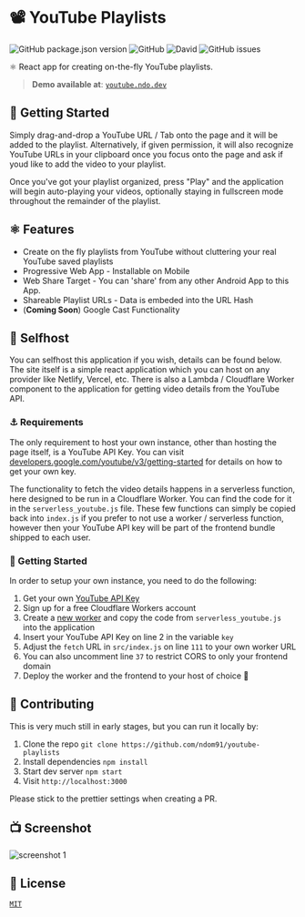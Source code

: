 # 📽️ YouTube Playlists

![GitHub package.json version](https://img.shields.io/github/package-json/v/ndom91/youtube-playlists?style=flat-square)
![GitHub](https://img.shields.io/github/license/ndom91/youtube-playlists.svg?style=flat-square)
![David](https://img.shields.io/david/ndom91/youtube-playlists.svg?style=flat-square)
![GitHub issues](https://img.shields.io/github/issues-raw/ndom91/youtube-playlists.svg?style=flat-square)


⚛️ React app for creating on-the-fly YouTube playlists. 

> **Demo available at**: [`youtube.ndo.dev`](https://youtube.ndo.dev)  

## 🏁 Getting Started

Simply drag-and-drop a YouTube URL / Tab onto the page and it will be added to the playlist. Alternatively, if given permission, it will also recognize YouTube URLs in your clipboard once you focus onto the page and ask if youd like to add the video to your playlist.

Once you've got your playlist organized, press "Play" and the application will begin auto-playing your videos, optionally staying in fullscreen mode throughout the remainder of the playlist.

## ⚛️ Features

- Create on the fly playlists from YouTube without cluttering your real YouTube saved playlists
- Progressive Web App - Installable on Mobile
- Web Share Target - You can 'share' from any other Android App to this App.
- Shareable Playlist URLs - Data is embeded into the URL Hash
- (**Coming Soon**) Google Cast Functionality

## 🧍 Selfhost

You can selfhost this application if you wish, details can be found below. The site itself is a simple react application which you can host on any provider like Netlify, Vercel, etc. There is also a Lambda / Cloudflare Worker component to the application for getting video details from the YouTube API.

### ⚓ Requirements

The only requirement to host your own instance, other than hosting the page itself, is a YouTube API Key. You can visit [developers.google.com/youtube/v3/getting-started](https://developers.google.com/youtube/v3/getting-started) for details on how to get your own key.

The functionality to fetch the video details happens in a serverless function, here designed to be run in a Cloudflare Worker. You can find the code for it in the `serverless_youtube.js` file. These few functions can simply be copied back into `index.js` if you prefer to not use a worker / serverless function, however then your YouTube API key will be part of the frontend bundle shipped to each user.

### 👷 Getting Started

In order to setup your own instance, you need to do the following:

1. Get your own [YouTube API Key](https://developers.google.com/youtube/v3/getting-started)
2. Sign up for a free Cloudflare Workers account
3. Create a [new worker](https://cloudflareworkers.com/) and copy the code from `serverless_youtube.js` into the application
4. Insert your YouTube API Key on line 2 in the variable `key`
5. Adjust the `fetch` URL in `src/index.js` on line `111` to your own worker URL
6. You can also uncomment line `37` to restrict CORS to only your frontend domain
7. Deploy the worker and the frontend to your host of choice 🎉

## 🙏 Contributing

This is very much still in early stages, but you can run it locally by:

1. Clone the repo `git clone https://github.com/ndom91/youtube-playlists`
2. Install dependencies `npm install`
3. Start dev server `npm start`
4. Visit `http://localhost:3000`

Please stick to the prettier settings when creating a PR.

## 📺 Screenshot

![screenshot 1](screenshot1.gif)

## 📝 License

[`MIT`](https://github.com/ndom91/youtube-playlists/blob/master/LICENSE)
